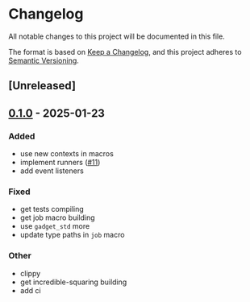 # Changelog

All notable changes to this project will be documented in this file.

The format is based on [Keep a Changelog](https://keepachangelog.com/en/1.0.0/),
and this project adheres to [Semantic Versioning](https://semver.org/spec/v2.0.0.html).

## [Unreleased]

## [0.1.0](https://github.com/tangle-network/gadget/releases/tag/gadget-event-listeners-core-v0.1.0) - 2025-01-23

### Added

- use new contexts in macros
- implement runners ([#11](https://github.com/tangle-network/gadget/pull/11))
- add event listeners

### Fixed

- get tests compiling
- get job macro building
- use `gadget_std` more
- update type paths in `job` macro

### Other

- clippy
- get incredible-squaring building
- add ci
